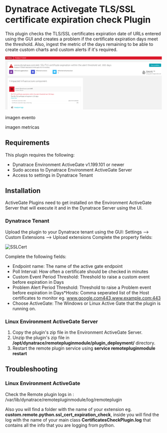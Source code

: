 # Dynatrace Activegate TLS/SSL certificate expiration check Plugin

This plugin checks the TLS/SSL certificates expiration date of URLs entered using the GUI and creates a problem if the certificate expiration days meet the threshold. Also, ingest the metric of the days remaining to be able to create custom charts and custom alerts if it's required.

![problem](/images/problem.png)

imagen evento

imagen metricas

## Requirements
This plugin requires the following:

* Dynatrace Environment ActiveGate v1.199.101 or newer
* Sudo access to Dynatrace Environment ActiveGate Server
* Access to settings in Dynatrace Tenant

## Installation
ActiveGate Plugins need to get installed on the Environment ActiveGate Server that will execute it and in the Dynatrace Server using the UI. 




 ### Dynatrace Tenant
Upload the plugin to your Dynatrace tenant using the GUI: Settings --> Custom Extensions --> Upload extensions
 Complete the property fields:

 ![SSLCert](/images/plugin_conf.png)
 
 Complete the following fields:
 * Endpoint name: The name of the active gate endpoint
 * Poll Interval: How often a certificate should be checked in minutes
 * Custom Event Period Threshold: Threshold to raise a custom event before expiration in Days
 * Problem Alert Period Threshold: Threshold to raise a Problem event before expiration in Days*Hosts: Comma seperated list of the Host certificates to monitor eg. www.google.com443,www.example.com:443
 * Choose ActiveGate: The Windows or Linux Active Gate that the plugin is running on.

 ### Linux Environment ActiveGate Server
 1. Copy the plugin's zip file in the Environment ActiveGate Server.
 2. Unzip the plugin's zip file in **/opt/dynatrace/remotepluginmodule/plugin_deployment/** directory.
 3. Restart the remote plugin service using **service remotepluginmodule restart**
 
## Troubleshooting

### Linux Environment ActiveGate
Check the Remote plugin logs in : /var/lib/dynatrace/remotepluginmodule/log/remoteplugin

Also you will find a folder with the name of your extension eg. **custom.remote.python.ssl_cert_expiration_check**, inside you will find the log with the name of your main class **CertificatesCheckPlugin.log** that contains all the info that you are logging from python.

